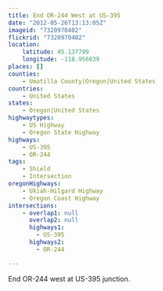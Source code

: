 ```yaml
---
title: End OR-244 West at US-395
date: "2012-05-26T13:13:05Z"
imageid: "7320970402"
flickrid: "7320970402"
location:
    latitude: 45.137799
    longitude: -118.956039
places: []
counties:
    - Umatilla County|Oregon|United States
countries:
    - United States
states:
    - Oregon|United States
highwaytypes:
    - US Highway
    - Oregon State Highway
highways:
    - US-395
    - OR-244
tags:
    - Shield
    - Intersection
oregonHighways:
    - Ukiah-Hilgard Highway
    - Oregon Coast Highway
intersections:
    - overlap1: null
      overlap2: null
      highways1:
        - US-395
      highways2:
        - OR-244

---
```

End OR-244 west at US-395 junction.